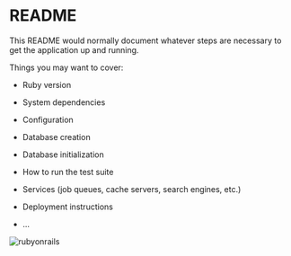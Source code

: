 # README

This README would normally document whatever steps are necessary to get the
application up and running.

Things you may want to cover:

* Ruby version

* System dependencies

* Configuration

* Database creation

* Database initialization

* How to run the test suite

* Services (job queues, cache servers, search engines, etc.)

* Deployment instructions

* ...

![rubyonrails](https://user-images.githubusercontent.com/33685249/36351069-3f2f0542-14e7-11e8-804b-530482244ee0.png)
